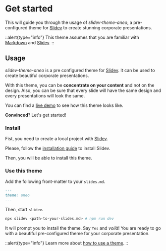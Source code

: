 # Get started

This will guide you through the usage of _slidev-theme-aneo_, a pre-configured theme for [Slidev](https://sli.dev) to create stunning corporate presentations.

::alert{type="info"}
This theme assumes that you are familiar with [Markdown](https://www.markdownguide.org/) and [Slidev](https://sli.dev).
::

## Usage

_slidev-theme-aneo_ is a pre configured theme for [Slidev](https://sli.dev). It can be used to create beautiful corporate presentations.

With this theme, you can be **concentrate on your content** and not on the design. Also, you can be sure that every slide will have the same design and every presentations will look the same.

You can find a [live demo](https://slidev-theme-aneo-demo.esteban-soubiran.site) to see how this theme looks like.

**Convinced**? Let's get started!

### Install

Fist, you need to create a local project with [Slidev](https://sli.dev).

Please, follow the [installation guide](https://sli.dev/guide/#scaffolding-your-first-presentation) to install Slidev.

Then, you will be able to install this theme.

### Use this theme

Add the following front-matter to your `slides.md`.

```md
---
theme: aneo
---
```

Then, start `slidev`.

```bash	
npx slidev <path-to-your-slides.md> # npm run dev
```


It will prompt you to install the theme. Say `Yes` and _voilà_! You are ready to go with a beautiful pre-configured theme for your corporate presentation.

::alert{type="info"}
Learn more about [how to use a theme](https://sli.dev/themes/use).
::
